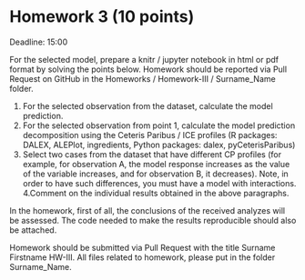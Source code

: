 # Homework 3 (10 points)
Deadline:  15:00

For the selected model, prepare a knitr / jupyter notebook in html or pdf format by solving the points below. Homework should be reported via Pull Request on GitHub in the Homeworks / Homework-III / Surname_Name folder.

1. For the selected observation from the dataset, calculate the model prediction.
2. For the selected observation from point 1, calculate the model prediction decomposition using the Ceteris Paribus / ICE profiles (R packages: DALEX, ALEPlot, ingredients, Python packages: dalex, pyCeterisParibus)
3. Select two cases from the dataset that have different CP profiles (for example, for observation A, the model response increases as the value of the variable increases, and for observation B, it decreases). Note, in order to have such differences, you must have a model with interactions.
4.Comment on the individual results obtained in the above paragraphs.

In the homework, first of all, the conclusions of the received analyzes will be assessed. The code needed to make the results reproducible should also be attached.

Homework should be submitted via Pull Request with the title Surname Firstname HW-III. All files related to homework, please put in the folder Surname_Name.
